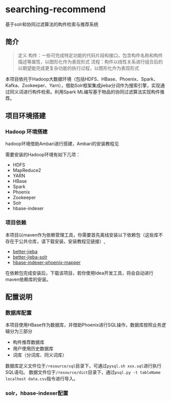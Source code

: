 # searching-recommend
基于solr和协同过滤算法的构件检索与推荐系统  

## 简介

> 定义
> 构件：一些可完成特定功能的代码片段和接口，包含构件名称和构件描述等属性，以图形化作为表现形式
> 流程：构件以线性关系进行组合后的以期望能完成更复杂功能的执行过程，以图形化作为表现形式

本项目依托于Hadoop大数据环境（包括HDFS、HBase、Phoenix、Spark、Kafka、Zookeeper、Yarn），借助Solr框架集成jieba分词作为搜索引擎，实现通过同义词进行构件检索。利用Spark ML编写基于物品的协同过滤算法实现构件推荐。

## 项目环境搭建

### Hadoop 环境搭建

hadoop环境借助Ambari进行搭建，Ambari的安装教程见

[Ambari 2.6.x 本地仓库搭建和离线安装]: https://glassywing.github.io/2018/04/01/blog-02/

需要安装的Hadoop环境有如下几项：

- HDFS
- MapReduce2
- YARN
- HBase
- Spark
- Phoenix
- Zookeeper
- Solr
- hbase-indexer

### 项目依赖

本项目以maven作为依赖管理工具，你需要首先离线安装以下依赖包（这些库不存在于公共仓库，请下载安装，安装教程见链接）,

- [better-jieba](https://github.com/GlassyWing/better-jieba)
- [better-jieba-solr]( https://github.com/GlassyWing/better-jieba-solr)
- [hbase-indexer-phoenix-mapper](https://github.com/GlassyWing/hbase-indexer-phoenix-mapper)

在依赖包完成安装后，下载该项目，若你使用Idea开发工具，将会自动进行maven依赖库的安装。

## 配置说明

### 数据库配置

本项目使用HBase作为数据库，并借助Phoenix进行SQL操作，数据库按照业务逻辑分为三部分

- 构件推荐数据库
- 用户使用历史数据库
- 词库（分词库、同义词库）

数据库定义文件位于`/resource/sql`目录下，可通过`pysql.sh xxx.sql`进行执行SQL语句。
数据文件位于`/resource/dict`目录下，通过`psql.py -t tableName localhost data.csv`指令进行导入。

### solr，hbase-indexer配置
